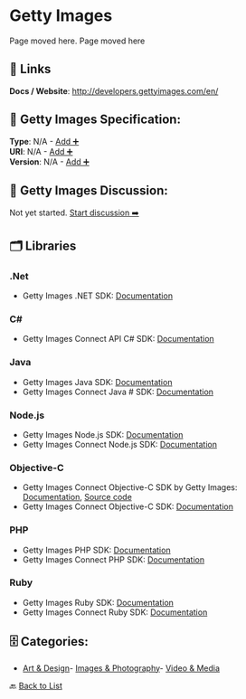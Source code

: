 # Getty Images

Page moved here. Page moved here

##  🔗 Links
**Docs / Website**: http://developers.gettyimages.com/en/

## 🧬 Getty Images Specification:
**Type**: N/A - [Add ➕](https://github.com/apis-list/apis-list/edit/main/apis/getty-images/getty-images.yaml)  
**URI**: N/A - [Add ➕](https://github.com/apis-list/apis-list/edit/main/apis/getty-images/getty-images.yaml)  
**Version**: N/A - [Add ➕](https://github.com/apis-list/apis-list/edit/main/apis/getty-images/getty-images.yaml)

## 💬 Getty Images Discussion:
Not yet started. [Start discussion ➡️](https://github.com/apis-list/apis-list/discussions/new)

## 🗂️ Libraries
### .Net
- Getty Images .NET SDK: [Documentation](https://github.com/gettyimages/gettyimages-api_dotnet)
### C#
- Getty Images Connect API C# SDK: [Documentation](https://github.com/gettyimages/connect_sdk_csharp)
### Java
- Getty Images Java SDK: [Documentation](https://github.com/gettyimages/gettyimages-api_java)
- Getty Images Connect Java # SDK: [Documentation](https://github.com/gettyimages/connect_sdk_java)
### Node.js
- Getty Images Node.js SDK: [Documentation](https://github.com/gettyimages/gettyimages-api_nodejs)
- Getty Images Connect Node.js SDK: [Documentation](https://github.com/gettyimages/connect_sdk_nodejs)
### Objective-C
- Getty Images Connect Objective-C SDK by Getty Images: [Documentation](https://github.com/gettyimages/gettyimages-api_objective-c), [Source code](https://github.com/gettyimages/gettyimages-api_objective-c)
- Getty Images Connect Objective-C SDK: [Documentation](https://github.com/gettyimages/connect_sdk_objective-c)
### PHP
- Getty Images PHP SDK: [Documentation](https://github.com/gettyimages/gettyimages-api_php)
- Getty Images Connect PHP SDK: [Documentation](https://github.com/gettyimages/connect_sdk_php)
### Ruby
- Getty Images Ruby SDK: [Documentation](https://github.com/gettyimages/gettyimages-api_ruby)
- Getty Images Connect Ruby SDK: [Documentation](https://github.com/gettyimages/connect_sdk_ruby)


## 🗄️ Categories:
- [Art & Design](https://github.com/apis-list/apis-list#art--design-)- [Images & Photography](https://github.com/apis-list/apis-list#images--photography-)- [Video & Media](https://github.com/apis-list/apis-list#video--media-)

🔙  [Back to List](https://github.com/apis-list/apis-list)
